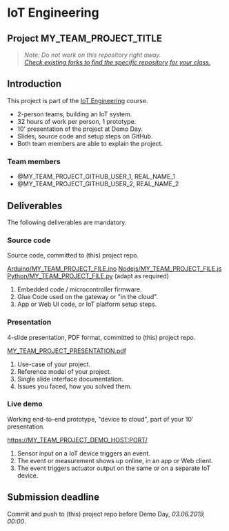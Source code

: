 # IoT Engineering
## Project MY_TEAM_PROJECT_TITLE

> *Note: Do not work on this repository right away.*<br/>
> *[Check existing forks to find the specific repository for your class.](../../network/members)*

## Introduction
This project is part of the [IoT Engineering](../../../fhnw-iot) course.

* 2-person teams, building an IoT system.
* 32 hours of work per person, 1 prototype.
* 10' presentation of the project at Demo Day.
* Slides, source code and setup steps on GitHub.
* Both team members are able to explain the project.

### Team members
* @MY_TEAM_PROJECT_GITHUB_USER_1, REAL_NAME_1
* @MY_TEAM_PROJECT_GITHUB_USER_2, REAL_NAME_2

## Deliverables
The following deliverables are mandatory.

### Source code
Source code, committed to (this) project repo.

[Arduino/MY_TEAM_PROJECT_FILE.ino](Arduino/MY_TEAM_PROJECT_FILE.ino)
[Nodejs/MY_TEAM_PROJECT_FILE.js](Nodejs/MY_TEAM_PROJECT_FILE.js)
[Python/MY_TEAM_PROJECT_FILE.py](Nodejs/MY_TEAM_PROJECT_FILE.py)
(adapt as required)

1) Embedded code / microcontroller firmware.
2) Glue Code used on the gateway or "in the cloud".
3) App or Web UI code, or IoT platform setup steps.

### Presentation
4-slide presentation, PDF format, committed to (this) project repo.

[MY_TEAM_PROJECT_PRESENTATION.pdf](MY_TEAM_PROJECT_PRESENTATION.pdf)

1) Use-case of your project.
2) Reference model of your project.
3) Single slide interface documentation.
4) Issues you faced, how you solved them.

### Live demo
Working end-to-end prototype, "device to cloud", part of your 10' presentation.

[https://MY_TEAM_PROJECT_DEMO_HOST:PORT/](https://MY_TEAM_PROJECT_DEMO_HOST:PORT/)

1) Sensor input on a IoT device triggers an event.
2) The event or measurement shows up online, in an app or Web client.
3) The event triggers actuator output on the same or on a separate IoT device.

## Submission deadline
Commit and push to (this) project repo before Demo Day, _03.06.2019, 00:00_.
